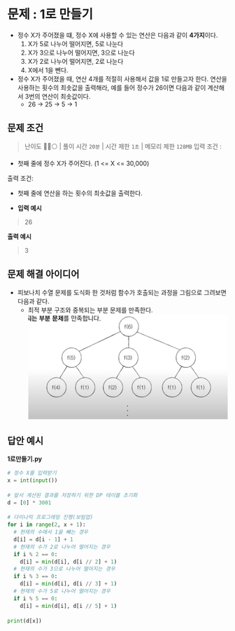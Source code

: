 # 문제 : 1로 만들기

- 정수 X가 주어졌을 떄, 정수 X에 사용할 수 있는 연산은 다음과 같이 **4가지**이다.
  1. X가 5로 나누어 떨어지면, 5로 나눈다
  2. X가 3으로 나누어 떨어지면, 3으로 나눈다
  3. X가 2로 나누어 떨어지면, 2로 나눈다
  4. X에서 1을 뺀다.
- 정수 X가 주어졌을 때, 연산 4개를 적절히 사용해서 값을 1로 만들고자 한다. 연산을 사용하는 횟수의 최솟값을 출력해라, 예를 들어 정수가 26이면 다음과 같이 계산해서 3번의 연산이 최솟값이다.
  - 26 -> 25 -> 5 -> 1

## 문제 조건

> 난이도 🔴🔺⚪ | 풀이 시간 `20분` | 시간 제한 `1초` | 메모리 제한 `128MB`
> 입력 조건 :

- 첫째 줄에 정수 X가 주어진다. (1 <= X <= 30,000)

출력 조건:

- 첫째 줄에 연산을 하는 횟수의 최솟값을 출력한다.

- **입력 예시**

> 26

**출력 예시**

> 3

## 문제 해결 아이디어

- 피보나치 수열 문제를 도식화 한 것처럼 함수가 호출되는 과정을 그림으로 그려보면 다음과 같다.
  - 최적 부분 구조와 중복되는 부분 문제를 만족한다.
    <img src='./img/1로만들기.PNG'>

## 답안 예시

**1로만들기.py**

```py
# 정수 X를 입력받기
x = int(input())

# 앞서 계산된 결과를 저장하기 위한 DP 테이블 초기화
d = [0] * 3001

# 다이나믹 프로그래밍 진행(보텀업)
for i in range(2, x + 1):
  # 현재의 수에서 1을 뺴는 경우
  d[i] = d[i - 1] + 1
  # 현재의 수가 2로 나누어 떨어지는 경우
  if i % 2 == 0:
    d[i] = min(d[i], d[i // 2] + 1)
  # 현재의 수가 3으로 나누어 떨어지는 경우
  if i % 3 == 0:
    d[i] = min(d[i], d[i // 3] + 1)
  # 현재의 수가 5로 나누어 떨어지는 경우
  if i % 5 == 0:
    d[i] = min(d[i], d[i // 5] + 1)

print(d[x])

```
